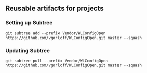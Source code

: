 ## Reusable artifacts for projects

### Setting up Subtree

    git subtree add --prefix Vendor/WLConfigOpen https://github.com/vgorloff/WLConfigOpen.git master --squash

### Updating Subtree

    git subtree pull --prefix Vendor/WLConfigOpen https://github.com/vgorloff/WLConfigOpen.git master --squash
